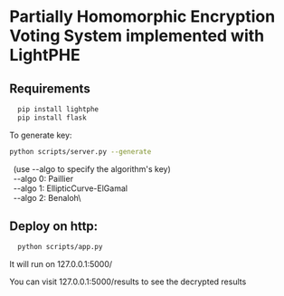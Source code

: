# Partially Homomorphic Encryption Voting System implemented with LightPHE

## Requirements
```bash
  pip install lightphe
  pip install flask
```
To generate key:
  ```bash
  python scripts/server.py --generate
  ```
&ensp;(use --algo to specify the algorithm's key)\
&ensp;--algo 0: Paillier\
&ensp;--algo 1: EllipticCurve-ElGamal\
&ensp;--algo 2: Benaloh\

## Deploy on http:
```bash
  python scripts/app.py
```
It will run on 127.0.0.1:5000/

You can visit 127.0.0.1:5000/results to see the decrypted results

